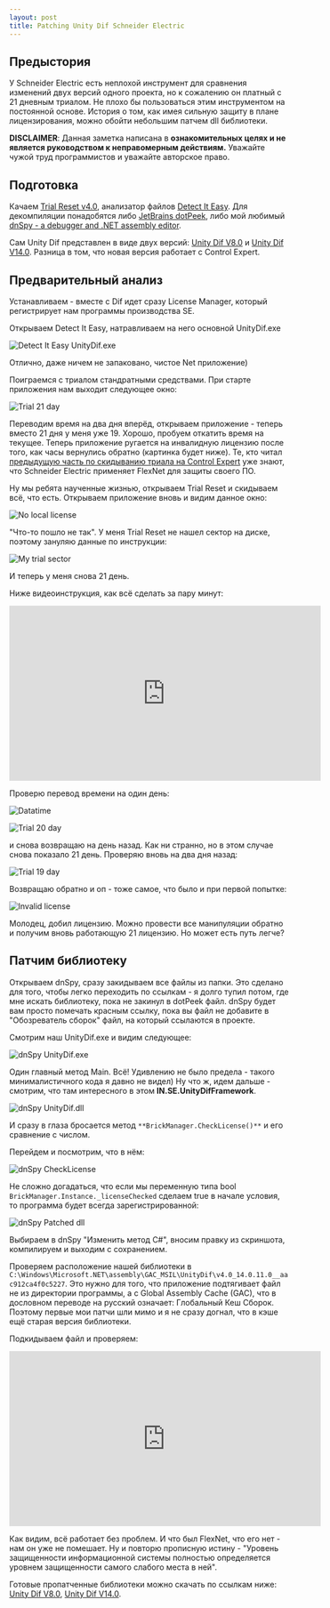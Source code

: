 ```yaml
---
layout: post
title: Patching Unity Dif Schneider Electric
---
```


## Предыстория

У Schneider Electric есть неплохой инструмент для сравнения изменений двух версий одного проекта, но к сожалению он платный с 21 дневным триалом. Не плохо бы пользоваться этим инструментом на постоянной основе. История о том, как имея сильную защиту в плане лицензирования, можно обойти небольшим патчем dll библиотеки.

**DISCLAIMER**: Данная заметка написана в **ознакомительных целях и не является руководством к неправомерным действиям.** Уважайте чужой труд программистов и уважайте авторское право.

## Подготовка

Качаем [Trial Reset v4.0](https://www.manhunter.ru/underground/89_programmi_dlya_udaleniya_trialnih_klyuchey.html), анализатор файлов [Detect It Easy](https://github.com/horsicq/DIE-engine/releases). Для декомпиляции понадобятся либо [JetBrains dotPeek](https://www.jetbrains.com/decompiler/), либо мой любимый [dnSpy - a debugger and .NET assembly editor](https://github.com/dnSpy/dnSpy).

Сам Unity Dif представлен в виде двух версий: [Unity Dif V8.0](https://www.se.com/ww/en/download/document/Unity%20Dif%20V8.0/) и [Unity Dif V14.0](https://www.se.com/ww/en/download/document/Unity_Dif_V140/). Разница в том, что новая версия работает с Control Expert.

## Предварительный анализ

Устанавливаем - вместе с Dif идет сразу License Manager, который регистрирует нам программы производства SE.

Открываем Detect It Easy, натравливаем на него основной UnityDif.exe

![Detect It Easy UnityDif.exe](/assets/images/unity/dif/difexe.png "Detect It Easy UnityDif.exe")

Отлично, даже ничем не запаковано, чистое Net приложение) 

Поиграемся с триалом стандратными средствами. При старте приложения нам выходит следующее окно:

![Trial 21 day](/assets/images/unity/dif/trial21day.png "Trial 21 day")

Переводим время на два дня вперёд, открываем приложение - теперь вместо 21 дня у меня уже 19. Хорошо, пробуем откатить время на текущее. Теперь приложение ругается на инвалидную лицензию после того, как часы вернулись обратно (картинка будет ниже). Те, кто читал [предыдущую часть по скидыванию триала на Control Expert](https://olegbezverhii.github.io/2022/03/20/Trial/) уже знают, что Schneider Electric применяет FlexNet для защиты своего ПО.

Ну мы ребята наученные жизнью, открываем Trial Reset и скидываем всё, что есть. Открываем приложение вновь и видим данное окно:

![No local license](/assets/images/unity/dif/nokey.png "No local license")

"Что-то пошло не так". У меня Trial Reset не нашел сектор на диске, поэтому зануляю данные по инструкции:

![My trial sector](/assets/images/unity/dif/mytrial.png "My trial sector")

И теперь у меня снова 21 день. 

Ниже видеоинструкция, как всё сделать за пару минут:

<iframe width="560" height="315" src="https://www.youtube.com/embed/3_b-PszGUtU" title="YouTube video player" frameborder="0" allow="accelerometer; autoplay; clipboard-write; encrypted-media; gyroscope; picture-in-picture" allowfullscreen></iframe>

Проверю перевод времени на один день:

![Datatime](/assets/images/unity/dif/datetime.png "Datatime")

![Trial 20 day](/assets/images/unity/dif/20day.png "Trial 20 day")

и снова возвращаю на день назад. Как ни странно, но в этом случае снова показало 21 день.
Проверяю вновь на два дня назад:

![Trial 19 day](/assets/images/unity/dif/19day.png "Trial 19 day")

Возвращаю обратно и оп - тоже самое, что было и при первой попытке:

![Invalid license](/assets/images/unity/dif/invalidlicense.png "Invalid license")

Молодец, добил лицензию. Можно провести все манипуляции обратно и получим вновь работающую 21 лицензию. Но может есть путь легче?

## Патчим библиотеку

Открываем dnSpy, сразу закидываем все файлы из папки. Это сделано для того, чтобы легко переходить по ссылкам - я долго тупил потом, где мне искать библиотеку, пока не закинул в dotPeek файл. dnSpy будет вам просто помечать красным ссылку, пока вы файл не добавите в "Обозреватель сборок" файл, на который ссылаются в проекте.

Смотрим наш UnityDif.exe и видим следующее:

![dnSpy UnityDif.exe](/assets/images/unity/dif/unitydifapp.png "dnSpy UnityDif.exe")

Один главный метод Main. Всё! Удивлению не было предела - такого минималистичного кода я давно не видел) Ну что ж, идем дальше - смотрим, что там интересного в этом **IN.SE.UnityDifFramework**.

![dnSpy UnityDif.dll](/assets/images/unity/dif/unitydifdll.png "dnSpy UnityDif.dll")

И сразу в глаза бросается метод `**BrickManager.CheckLicense()**` и его сравнение с числом. 

Перейдем и посмотрим, что в нём:

![dnSpy CheckLicense](/assets/images/unity/dif/checklicense.png "dnSpy CheckLicense")

Не сложно догадаться, что если мы переменную типа bool ``BrickManager.Instance._licenseChecked`` сделаем true в начале условия, то программа будет всегда зарегистрированной:

![dnSpy Patched dll](/assets/images/unity/dif/patcheddll.png "dnSpy Patched dll")

Выбираем в dnSpy "Изменить метод C#", вносим правку из скриншота, компилируем и выходим с сохранением.

Проверяем расположение нашей библиотеки в `C:\Windows\Microsoft.NET\assembly\GAC_MSIL\UnityDif\v4.0_14.0.11.0__aac912ca4f0c5227`. Это нужно для того, что приложение подтягивает файл не из директории программы, а с Global Assembly Cache (GAC), что в дословном переводе на русский означает: Глобальный Кеш Сборок. Поэтому первые мои патчи шли мимо и я не сразу догнал, что в кэше ещё старая версия библиотеки.

Подкидываем файл и проверяем:

<iframe width="560" height="315" src="https://www.youtube.com/embed/t5Q9UscUFJ8" title="YouTube video player" frameborder="0" allow="accelerometer; autoplay; clipboard-write; encrypted-media; gyroscope; picture-in-picture" allowfullscreen></iframe>

Как видим, всё работает без проблем. И что был FlexNet, что его нет - нам он уже не помешает.
Ну и повторю прописную истину - "Уровень защищенности информационной системы полностью определяется уровнем защищенности самого слабого места в ней".

Готовые пропатченные библиотеки можно скачать по ссылкам ниже:
[Unity Dif V8.0](https://github.com/OlegBezverhii/olegbezverhii.github.io/blob/master/assets/unity/UnityDif-v8.dll), 
[Unity Dif V14.0](https://github.com/OlegBezverhii/olegbezverhii.github.io/blob/master/assets/unity/UnityDif-v14.dll).